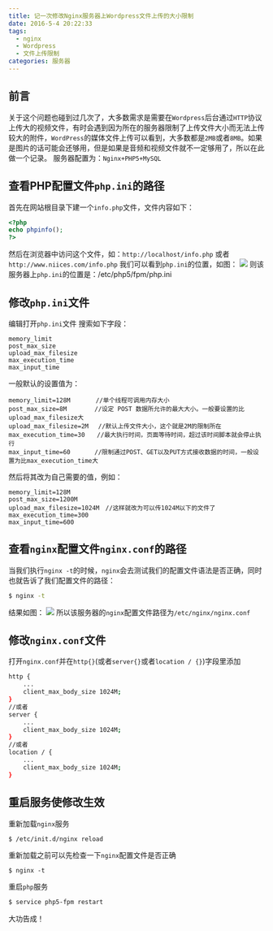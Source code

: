 ```yaml
---
title: 记一次修改Nginx服务器上Wordpress文件上传的大小限制
date: 2016-5-4 20:22:33
tags:
  - nginx
  - Wordpress
  - 文件上传限制
categories: 服务器
---
```


## 前言

关于这个问题也碰到过几次了，大多数需求是需要在`Wordpress`后台通过`HTTP`协议上传大的视频文件，有时会遇到因为所在的服务器限制了上传文件大小而无法上传较大的附件，`WordPress`的媒体文件上传可以看到，大多数都是`2MB`或者`8MB`。如果是图片的话可能会还够用，但是如果是音频和视频文件就不一定够用了，所以在此做一个记录。
服务器配置为：`Nginx+PHP5+MySQL`

<!-- more -->

## 查看PHP配置文件`php.ini`的路径

首先在网站根目录下建一个`info.php`文件，文件内容如下：

```php
<?php
echo phpinfo();
?>
```

然后在浏览器中访问这个文件，如：`http://localhost/info.php` 或者 `http://www.niices.com/info.php`
我们可以看到`php.ini`的位置，如图：
![](/images/2016/05/1.png)
则该服务器上`php.ini`的位置是：/etc/php5/fpm/php.ini

## 修改`php.ini`文件

编辑打开`php.ini`文件
搜索如下字段：
```
memory_limit
post_max_size
upload_max_filesize
max_execution_time
max_input_time
```

一般默认的设置值为：

```
memory_limit=128M　　　  //单个线程可调用内存大小
post_max_size=8M　　　　 //设定 POST 数据所允许的最大大小。一般要设置的比upload_max_filesize大
upload_max_filesize=2M　 //默认上传文件大小，这个就是2M的限制所在
max_execution_time=30　　//最大执行时间，页面等待时间，超过该时间脚本就会停止执行
max_input_time=60　　　　//限制通过POST、GET以及PUT方式接收数据的时间，一般设置为比max_execution_time大
```

然后将其改为自己需要的值，例如：

```
memory_limit=128M
post_max_size=1200M
upload_max_filesize=1024M　//这样就改为可以传1024M以下的文件了
max_execution_time=300
max_input_time=600
```

## 查看`nginx`配置文件`nginx.conf`的路径

当我们执行`nginx -t`的时候，`nginx`会去测试我们的配置文件语法是否正确，同时也就告诉了我们配置文件的路径：

```bash
$ nginx -t
```

结果如图：
![](/images/2016/05/2.png)
所以该服务器的`nginx`配置文件路径为`/etc/nginx/nginx.conf`

## 修改`nginx.conf`文件

打开`nginx.conf`并在`http{}`(或者`server{}`或者`location / {}`)字段里添加

```bash
http {
    ...
    client_max_body_size 1024M;
}
//或者
server {
    ...
    client_max_body_size 1024M;
}
//或者
location / {
    ...
    client_max_body_size 1024M;
}
```

## 重启服务使修改生效

重新加载`nginx`服务

```bash
$ /etc/init.d/nginx reload
```

重新加载之前可以先检查一下`nginx`配置文件是否正确

```
$ nginx -t
```
重启`php`服务

```bash
$ service php5-fpm restart
```

大功告成！
